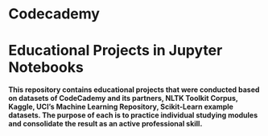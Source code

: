# Codecademy

# Educational Projects in Jupyter Notebooks
**This repository contains educational projects that were conducted based on datasets of CodeCademy and its partners, NLTK Toolkit Corpus, Kaggle, UCI’s Machine Learning Repository, Scikit-Learn example datasets. The purpose of each is to practice individual studying modules and consolidate the result as an active professional skill.**


